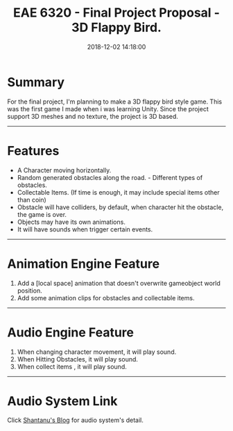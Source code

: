 ﻿---
title: EAE 6320  - Final Project Proposal - 3D Flappy Bird.
date: 2018-12-02 14:18:00
tags: 
- Entertainment Arts Engineering 
- Graphics
- C++
categories: 
- Game Engine
- Realtime Rendering
thumbnail: https://media.giphy.com/media/nIEkrTYEy2DQY/giphy.gif
toc: true
---

# Summary

For the final project, I'm planning to make a 3D flappy bird style game. This was the first game I made when i was learning Unity. Since the project support 3D meshes and no texture, the project is 3D based.

<!--more--> 

***


# Features

- A Character moving horizontally. 
- Random generated obstacles along the road. - Different types of obstacles.
- Collectable Items. (If time is enough, it may include special items other than coin)
- Obstacle will have colliders, by default, when character hit the obstacle, the game is over.
- Objects may have its own animations.
- It will have sounds when trigger certain events.


***

# Animation Engine Feature

1. Add a [local space] animation that doesn't overwrite gameobject world position.
2. Add some animation clips for obstacles and collectable items.  

***



# Audio Engine Feature

1. When changing character movement, it will play sound. 
2. When Hitting Obstacles, it will play sound.
3. When collect items , it will play sound.

***
# Audio System Link


Click [Shantanu's Blog](http://www.codenamepandey.com/audioengine) for audio system's detail.
